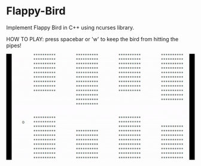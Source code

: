 # Flappy-Bird

Implement Flappy Bird in C++ using ncurses library.

HOW TO PLAY: press spacebar or 'w' to keep the bird from hitting the pipes!

![Flappy-Bird](FlappyBird.gif)
